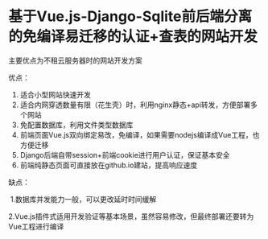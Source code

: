 # 基于Vue.js-Django-Sqlite前后端分离的免编译易迁移的认证+查表的网站开发

主要优点为不租云服务器时的网站开发方案

优点：

1. 适合小型网站快速开发
2. 适合内网穿透数量有限（花生壳）时，利用nginx静态+api转发，方便部署多个网站
3. 免配置数据库，利用文件类型数据库
4. 前端页面Vue.js双向绑定易改，免编译，如果需要nodejs编译成Vue工程，也方便迁移
5. Django后端自带session+前端cookie进行用户认证，保证基本安全
6. 前端纯静态页面可直接放在github.io建站，提高响应速度

缺点：

​	1.数据库并发能力一般，可以更改延时时间缓解

​	2.Vue.js插件式适用开发验证等基本场景，虽然容易修改，但最终部署还要转为Vue工程进行编译